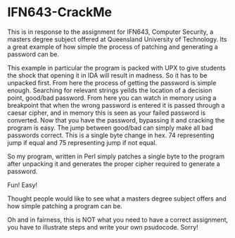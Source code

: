 # IFN643-CrackMe
This is in response to the assignment for IFN643, Computer Security, a masters degree subject offered at Queensland University of Technology. Its a great example of how simple the process of patching and generating a password can be.

This example in particular the program is packed with UPX to give students the shock that opening it in IDA will result in madness. So it has to be unpacked first. From here the process of getting the password is simple enough. Searching for relevant strings yeilds the location of a decision point, good/bad password. From here you can watch in memory using a breakpoint that when the wrong password is entered it is passed through a caesar cipher, and in memory this is seen as your failed password is converted. Now that you have the password, bypassing it and cracking the program is easy. The jump between good/bad can simply make all bad passwords correct. This is a single byte change in hex. 74 representing jump if equal and 75 representing jump if not equal.

So my program, written in Perl simply patches a single byte to the program after unpacking it and generates the proper cipher required to generate a password.

Fun! Easy!

Thought people would like to see what a masters degree subject offers and how simple patching a program can be.

Oh and in fairness, this is NOT what you need to have a correct assignment, you have to illustrate steps and write your own psudocode. Sorry!
